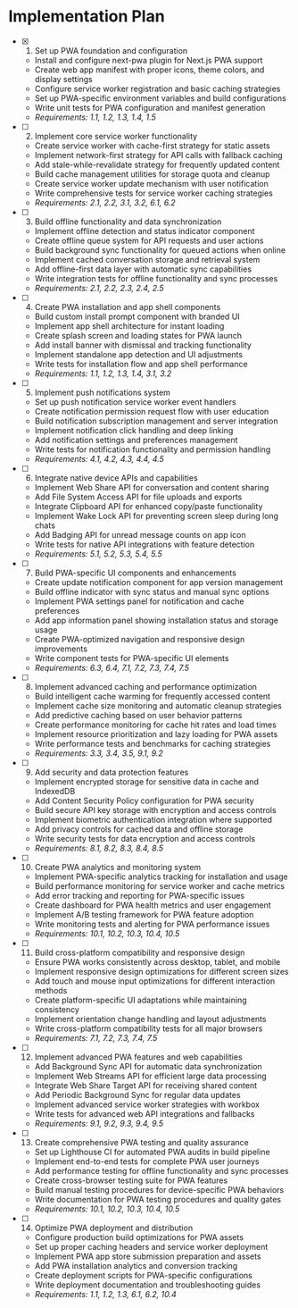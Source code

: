 # Implementation Plan

- [x] 1. Set up PWA foundation and configuration
  - Install and configure next-pwa plugin for Next.js PWA support
  - Create web app manifest with proper icons, theme colors, and display settings
  - Configure service worker registration and basic caching strategies
  - Set up PWA-specific environment variables and build configurations
  - Write unit tests for PWA configuration and manifest generation
  - _Requirements: 1.1, 1.2, 1.3, 1.4, 1.5_

- [ ] 2. Implement core service worker functionality
  - Create service worker with cache-first strategy for static assets
  - Implement network-first strategy for API calls with fallback caching
  - Add stale-while-revalidate strategy for frequently updated content
  - Build cache management utilities for storage quota and cleanup
  - Create service worker update mechanism with user notification
  - Write comprehensive tests for service worker caching strategies
  - _Requirements: 2.1, 2.2, 3.1, 3.2, 6.1, 6.2_

- [ ] 3. Build offline functionality and data synchronization
  - Implement offline detection and status indicator component
  - Create offline queue system for API requests and user actions
  - Build background sync functionality for queued actions when online
  - Implement cached conversation storage and retrieval system
  - Add offline-first data layer with automatic sync capabilities
  - Write integration tests for offline functionality and sync processes
  - _Requirements: 2.1, 2.2, 2.3, 2.4, 2.5_

- [ ] 4. Create PWA installation and app shell components
  - Build custom install prompt component with branded UI
  - Implement app shell architecture for instant loading
  - Create splash screen and loading states for PWA launch
  - Add install banner with dismissal and tracking functionality
  - Implement standalone app detection and UI adjustments
  - Write tests for installation flow and app shell performance
  - _Requirements: 1.1, 1.2, 1.3, 1.4, 3.1, 3.2_

- [ ] 5. Implement push notifications system
  - Set up push notification service worker event handlers
  - Create notification permission request flow with user education
  - Build notification subscription management and server integration
  - Implement notification click handling and deep linking
  - Add notification settings and preferences management
  - Write tests for notification functionality and permission handling
  - _Requirements: 4.1, 4.2, 4.3, 4.4, 4.5_

- [ ] 6. Integrate native device APIs and capabilities
  - Implement Web Share API for conversation and content sharing
  - Add File System Access API for file uploads and exports
  - Integrate Clipboard API for enhanced copy/paste functionality
  - Implement Wake Lock API for preventing screen sleep during long chats
  - Add Badging API for unread message counts on app icon
  - Write tests for native API integrations with feature detection
  - _Requirements: 5.1, 5.2, 5.3, 5.4, 5.5_

- [ ] 7. Build PWA-specific UI components and enhancements
  - Create update notification component for app version management
  - Build offline indicator with sync status and manual sync options
  - Implement PWA settings panel for notification and cache preferences
  - Add app information panel showing installation status and storage usage
  - Create PWA-optimized navigation and responsive design improvements
  - Write component tests for PWA-specific UI elements
  - _Requirements: 6.3, 6.4, 7.1, 7.2, 7.3, 7.4, 7.5_

- [ ] 8. Implement advanced caching and performance optimization
  - Build intelligent cache warming for frequently accessed content
  - Implement cache size monitoring and automatic cleanup strategies
  - Add predictive caching based on user behavior patterns
  - Create performance monitoring for cache hit rates and load times
  - Implement resource prioritization and lazy loading for PWA assets
  - Write performance tests and benchmarks for caching strategies
  - _Requirements: 3.3, 3.4, 3.5, 9.1, 9.2_

- [ ] 9. Add security and data protection features
  - Implement encrypted storage for sensitive data in cache and IndexedDB
  - Add Content Security Policy configuration for PWA security
  - Build secure API key storage with encryption and access controls
  - Implement biometric authentication integration where supported
  - Add privacy controls for cached data and offline storage
  - Write security tests for data encryption and access controls
  - _Requirements: 8.1, 8.2, 8.3, 8.4, 8.5_

- [ ] 10. Create PWA analytics and monitoring system
  - Implement PWA-specific analytics tracking for installation and usage
  - Build performance monitoring for service worker and cache metrics
  - Add error tracking and reporting for PWA-specific issues
  - Create dashboard for PWA health metrics and user engagement
  - Implement A/B testing framework for PWA feature adoption
  - Write monitoring tests and alerting for PWA performance issues
  - _Requirements: 10.1, 10.2, 10.3, 10.4, 10.5_

- [ ] 11. Build cross-platform compatibility and responsive design
  - Ensure PWA works consistently across desktop, tablet, and mobile
  - Implement responsive design optimizations for different screen sizes
  - Add touch and mouse input optimizations for different interaction methods
  - Create platform-specific UI adaptations while maintaining consistency
  - Implement orientation change handling and layout adjustments
  - Write cross-platform compatibility tests for all major browsers
  - _Requirements: 7.1, 7.2, 7.3, 7.4, 7.5_

- [ ] 12. Implement advanced PWA features and web capabilities
  - Add Background Sync API for automatic data synchronization
  - Implement Web Streams API for efficient large data processing
  - Integrate Web Share Target API for receiving shared content
  - Add Periodic Background Sync for regular data updates
  - Implement advanced service worker strategies with workbox
  - Write tests for advanced web API integrations and fallbacks
  - _Requirements: 9.1, 9.2, 9.3, 9.4, 9.5_

- [ ] 13. Create comprehensive PWA testing and quality assurance
  - Set up Lighthouse CI for automated PWA audits in build pipeline
  - Implement end-to-end tests for complete PWA user journeys
  - Add performance testing for offline functionality and sync processes
  - Create cross-browser testing suite for PWA features
  - Build manual testing procedures for device-specific PWA behaviors
  - Write documentation for PWA testing procedures and quality gates
  - _Requirements: 10.1, 10.2, 10.3, 10.4, 10.5_

- [ ] 14. Optimize PWA deployment and distribution
  - Configure production build optimizations for PWA assets
  - Set up proper caching headers and service worker deployment
  - Implement PWA app store submission preparation and assets
  - Add PWA installation analytics and conversion tracking
  - Create deployment scripts for PWA-specific configurations
  - Write deployment documentation and troubleshooting guides
  - _Requirements: 1.1, 1.2, 1.3, 6.1, 6.2, 10.4_